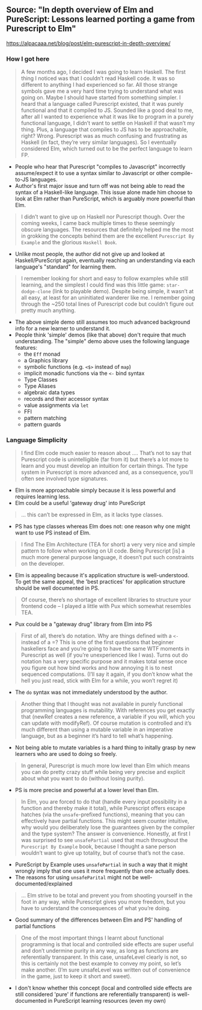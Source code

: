 
## Source: "In depth overview of Elm and PureScript: Lessons learned porting a game from Purescript to Elm"

https://alpacaaa.net/blog/post/elm-purescript-in-depth-overview/

### How I got here

> A few months ago, I decided I was going to learn Haskell. The first thing I noticed was that I couldn’t read Haskell code. It was so different to anything I had experienced so far. All those strange symbols gave me a very hard time trying to understand what was going on. Maybe I should have started from something simpler.
> I heard that a language called Purescript existed, that it was purely functional and that it compiled to JS. Sounded like a good deal to me, after all I wanted to experience what it was like to program in a purely functional language, I didn’t want to settle on Haskell if that wasn’t my thing. Plus, a language that compiles to JS has to be approachable, right? Wrong. Purescript was as much confusing and frustrating as Haskell (in fact, they’re very similar languages). So I eventually considered Elm, which turned out to be the perfect language to learn FP.

- People who hear that Purescript "compiles to Javascript" incorrectly assume/expect it to use a syntax similar to Javascript or other compile-to-JS languages.
- Author's first major issue and turn off was not being able to read the syntax of a Haskell-like language. This issue alone made him choose to look at Elm rather than PureScript, which is arguably more powerful than Elm.

> I didn’t want to give up on Haskell nor Purescript though. Over the coming weeks, I came back multiple times to these seemingly obscure languages. The resources that definitely helped me the most in grokking the concepts behind them are the excellent `Purescript By Example` and the glorious `Haskell Book`.

- Unlike most people, the author did not give up and looked at Haskell/PureScript again, eventually reaching an understanding via each language's "standard" for learning them.

> I remember looking for short and easy to follow examples while still learning, and the simplest I could find was this little game: `star-dodge-clone` (link to playable demo). Despite being simple, it wasn’t at all easy, at least for an uninitiated wanderer like me. I remember going through the ~250 total lines of Purescript code but couldn’t figure out pretty much anything.

- The above simple demo still assumes too much advanced background info for a new learner to understand it.
- People think 'simple' demos (like that above) don't require that much understanding. The "simple" demo above uses the following language features:
    - the `Eff` monad
    - a Graphics library
    - symbolic functions (e.g. `<$>` instead of `map`)
    - implicit monadic functions via the `<-` bind syntax
    - Type Classes
    - Type Aliases
    - algebraic data types
    - records and their accessor syntax
    - value assignments via `let`
    - FFI
    - pattern matching
    - pattern guards

### Language Simplicity

> I find Elm code much easier to reason about .... That’s not to say that Purescript code is unintelligible (far from it) but there’s a lot more to learn and you must develop an intuition for certain things. The type system in Purescript is more advanced and, as a consequence, you’ll often see involved type signatures.

- Elm is more approachable simply because it is less powerful and requires learning less.
- Elm could be a useful 'gateway drug' into PureScript

> ... this can’t be expressed in Elm, as it lacks type classes.

- PS has type classes whereas Elm does not: one reason why one might want to use PS instead of Elm.

> I find The Elm Architecture (TEA for short) a very very nice and simple pattern to follow when working on UI code. Being Purescript [is] a much more general purpose language, it doesn’t put such constraints on the developer.

- Elm is appealing because it's application structure is well-understood. To get the same appeal, the 'best practices' for application structure should be well documented in PS.

> Of course, there’s no shortage of excellent libraries to structure your frontend code – I played a little with Pux which somewhat resembles TEA.

- Pux could be a "gateway drug" library from Elm into PS

> First of all, there’s do notation. Why are things defined with a `<-` instead of a =? This is one of the first questions that beginner haskellers face and you’re going to have the same WTF moments in Purescript as well (if you’re unexperienced like I was). Turns out do notation has a very specific purpose and it makes total sense once you figure out how bind works and how annoying it is to nest sequenced computations. (I’ll say it again, if you don’t know what the hell you just read, stick with Elm for a while, you won’t regret it)

- The `do` syntax was not immediately understood by the author.

> Another thing that I thought was not available in purely functional programming languages is mutability. With references you get exactly that (newRef creates a new reference, a variable if you will, which you can update with modifyRef). Of course mutation is controlled and it’s much different than using a mutable variable in an imperative language, but as a beginner it’s hard to tell what’s happening.

- Not being able to mutate variables is a hard thing to initally grasp by new learners who are used to doing so freely.

> In general, Purescript is much more low level than Elm which means you can do pretty crazy stuff while being very precise and explicit about what you want to do (without losing purity).

- PS is more precise and powerful at a lower level than Elm.

> In Elm, you are forced to do that (handle every input possibility in a function and thereby make it total), while Purescript offers escape hatches (via the `unsafe`-prefixed functions), meaning that you can effectively have partial functions. This might seem counter intuitive, why would you deliberately lose the guarantees given by the compiler and the type system? The answer is convenience. Honestly, at first I was surprised to see `unsafePartial` used that much throughout the `Purescript By Example` book, because I thought a sane person wouldn’t want to give up totality, but of course that’s not the case.

- PureScript by Example uses `unsafePartial` in such a way that it might wrongly imply that one uses it more frequently than one actually does.
- The reasons for using `unsafeParital` might not be well-documented/explained

> ... Elm strive to be total and prevent you from shooting yourself in the foot in any way, while Purescript gives you more freedom, but you have to understand the consequences of what you’re doing.

- Good summary of the differences between Elm and PS' handling of partial functions

> One of the most important things I learnt about functional programming is that local and controlled side effects are super useful and don’t undermine purity in any way, as long as functions are referentially transparent. In this case, unsafeLevel clearly is not, so this is certainly not the best example to convey my point, so let’s make another. (I’m sure unsafeLevel was written out of convenience in the game, just to keep it short and sweet).

- I don't know whether this concept (local and controlled side effects are still considered 'pure' if functions are referentially transparent) is well-documented in PureScript learning resources (even my own)
